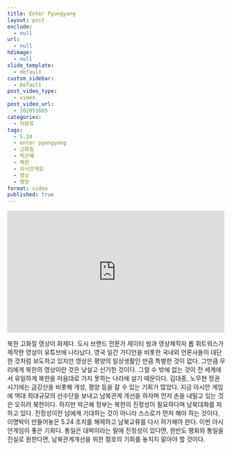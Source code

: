 ```yaml
---
title: Enter Pyongyang
layout: post
exclude: 
  - null
url: 
  - null
hdimage: 
  - null
slide_template: 
  - default
custom_sidebar: 
  - Default
post_video_type: 
  - vimeo
post_video_url: 
  - 102051605
categories: 
  - 미분류
tags: 
  - 5.24
  - enter pyongyang
  - 고화질
  - 박근혜
  - 북한
  - 아시안게임
  - 영상
  - 평양
format: video
published: true
---
```


<iframe src="https://player.vimeo.com/video/102051605" width="500" height="281" frameborder="0" webkitallowfullscreen mozallowfullscreen allowfullscreen></iframe>

<p>
북한 고화질 영상이 화제다.
도시 브랜드 전문가 제이티 씽과 영상제작자 롭 휘트워스가 제작한 영상이 유튜브에 나타났다.
영국 일간 가디언을 비롯한 국내외 언론사들이 대단한 것처럼 보도하고 있지만 영상은 평양의 일상생활인 만큼 특별한 것이 없다.
그만큼 우리에게 북한의 영상이란 것은 낮설고 신기한 것이다.
그럴 수 밖에 없는 것이 전 세계에서 유일하게 북한을 마음대로 가지 못하는 나라에 살기 때문이다.
김대중, 노무현 정권 시기에는 금강산을 비롯해 개성, 평양 등을 갈 수 있는 기회가 많았다.
지금 아시안 게임에 역대 최대규모의 선수단을 보내고 남북관계 개선을 하자며 먼저 손을 내밀고 있는 것은 오히려 북한이다.
하지만 박근혜 정부는 북한의 진정성이 필요하다며 남북대화를 피하고 있다.
진정성이란 남에게 기대하는 것이 아니라 스스로가 먼저 해야 하는 것이다.
이명박이 만들어놓은 5.24 조치를 해제하고 남북교류를 다시 허가해야 한다.
이번 아시안게임이 좋은 기회다.
통일은 대박이라는 말에 진정성이 있다면,
한반도 평화와 통일을 진실로 원한다면,
남북관계개선을 위한 절호의 기회를 놓치지 말아야 할 것이다.
</p>